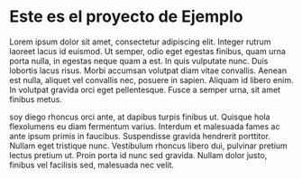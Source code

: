 # Este es el proyecto de Ejemplo

Lorem ipsum dolor sit amet, consectetur adipiscing elit. Integer rutrum laoreet lacus id euismod. Ut semper, odio eget egestas finibus, quam urna porta nulla, in egestas neque quam a est. In quis vulputate nunc. Duis lobortis lacus risus. Morbi accumsan volutpat diam vitae convallis. Aenean est nulla, aliquet vel convallis nec, posuere in sapien. Aliquam id libero enim. In volutpat gravida orci eget pellentesque. Fusce a semper urna, sit amet finibus metus.

soy diego rhoncus orci ante, at dapibus turpis finibus ut. Quisque hola flexolumens eu diam fermentum varius. Interdum et malesuada fames ac ante ipsum primis in faucibus. Suspendisse gravida hendrerit porttitor. Nullam eget tristique nunc. Vestibulum rhoncus libero dui, pulvinar pretium lectus pretium ut. Proin porta id nunc sed gravida. Nullam dolor justo, finibus vel facilisis sed, malesuada nec velit.
